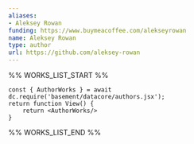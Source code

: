 ```yaml
---
aliases:
- Aleksey Rowan
funding: https://www.buymeacoffee.com/alekseyrowan
name: Aleksey Rowan
type: author
url: https://github.com/aleksey-rowan
---
```



%% WORKS_LIST_START %%

```datacorejsx
const { AuthorWorks } = await dc.require('basement/datacore/authors.jsx');
return function View() {
    return <AuthorWorks/>
}
```
%% WORKS_LIST_END %%